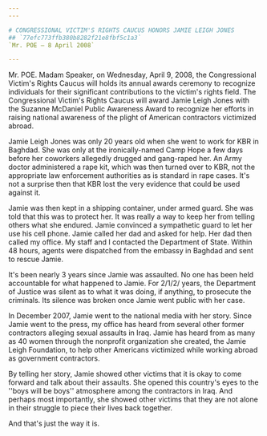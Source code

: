 ```yaml
---
---

# CONGRESSIONAL VICTIM'S RIGHTS CAUCUS HONORS JAMIE LEIGH JONES
## `77efc773ffb380b8282f21e8fbf5c1a3`
`Mr. POE — 8 April 2008`

---
```



Mr. POE. Madam Speaker, on Wednesday, April 9, 2008, the 
Congressional Victim's Rights Caucus will holds its annual awards 
ceremony to recognize individuals for their significant contributions 
to the victim's rights field. The Congressional Victim's Rights Caucus 
will award Jamie Leigh Jones with the Suzanne McDaniel Public Awareness 
Award to recognize her efforts in raising national awareness of the 
plight of American contractors victimized abroad.

Jamie Leigh Jones was only 20 years old when she went to work for KBR 
in Baghdad. She was only at the ironically-named Camp Hope a few days 
before her coworkers allegedly drugged and gang-raped her. An Army 
doctor administered a rape kit, which was then turned over to KBR, not 
the appropriate law enforcement authorities as is standard in rape 
cases. It's not a surprise then that KBR lost the very evidence that 
could be used against it.

Jamie was then kept in a shipping container, under armed guard. She 
was told that this was to protect her. It was really a way to keep her 
from telling others what she endured. Jamie convinced a sympathetic 
guard to let her use his cell phone. Jamie called her dad and asked for 
help. Her dad then called my office. My staff and I contacted the 
Department of State. Within 48 hours, agents were dispatched from the 
embassy in Baghdad and sent to rescue Jamie.

It's been nearly 3 years since Jamie was assaulted. No one has been 
held accountable for what happened to Jamie. For 2/1/2/ years, the 
Department of Justice was silent as to what it was doing, if anything, 
to prosecute the criminals. Its silence was broken once Jamie went 
public with her case.

In December 2007, Jamie went to the national media with her story. 
Since Jamie went to the press, my office has heard from several other 
former contractors alleging sexual assaults in Iraq. Jamie has heard 
from as many as 40 women through the nonprofit organization she 
created, the Jamie Leigh Foundation, to help other Americans victimized 
while working abroad as government contractors.

By telling her story, Jamie showed other victims that it is okay to 
come forward and talk about their assaults. She opened this country's 
eyes to the ''boys will be boys'' atmosphere among the contractors in 
Iraq. And perhaps most importantly, she showed other victims that they 
are not alone in their struggle to piece their lives back together.

And that's just the way it is.
